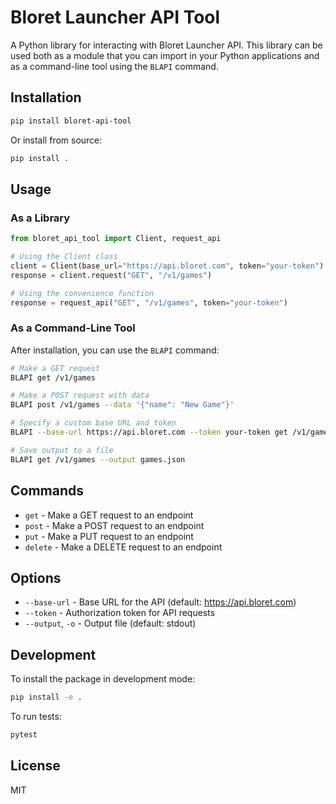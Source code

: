 # Bloret Launcher API Tool

A Python library for interacting with Bloret Launcher API. This library can be used both as a module that you can import in your Python applications and as a command-line tool using the `BLAPI` command.

## Installation

```bash
pip install bloret-api-tool
```

Or install from source:

```bash
pip install .
```

## Usage

### As a Library

```python
from bloret_api_tool import Client, request_api

# Using the Client class
client = Client(base_url="https://api.bloret.com", token="your-token")
response = client.request("GET", "/v1/games")

# Using the convenience function
response = request_api("GET", "/v1/games", token="your-token")
```

### As a Command-Line Tool

After installation, you can use the `BLAPI` command:

```bash
# Make a GET request
BLAPI get /v1/games

# Make a POST request with data
BLAPI post /v1/games --data '{"name": "New Game"}'

# Specify a custom base URL and token
BLAPI --base-url https://api.bloret.com --token your-token get /v1/games

# Save output to a file
BLAPI get /v1/games --output games.json
```

## Commands

- `get` - Make a GET request to an endpoint
- `post` - Make a POST request to an endpoint
- `put` - Make a PUT request to an endpoint
- `delete` - Make a DELETE request to an endpoint

## Options

- `--base-url` - Base URL for the API (default: https://api.bloret.com)
- `--token` - Authorization token for API requests
- `--output`, `-o` - Output file (default: stdout)

## Development

To install the package in development mode:

```bash
pip install -e .
```

To run tests:

```bash
pytest
```

## License

MIT